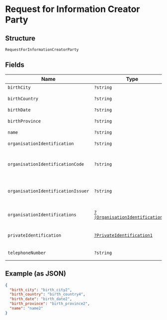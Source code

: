 
# Request for Information Creator Party

## Structure

`RequestForInformationCreatorParty`

## Fields

| Name | Type | Tags | Description | Getter | Setter |
|  --- | --- | --- | --- | --- | --- |
| `birthCity` | `?string` | Optional | - | getBirthCity(): ?string | setBirthCity(?string birthCity): void |
| `birthCountry` | `?string` | Optional | - | getBirthCountry(): ?string | setBirthCountry(?string birthCountry): void |
| `birthDate` | `?string` | Optional | - | getBirthDate(): ?string | setBirthDate(?string birthDate): void |
| `birthProvince` | `?string` | Optional | - | getBirthProvince(): ?string | setBirthProvince(?string birthProvince): void |
| `name` | `?string` | Optional | - | getName(): ?string | setName(?string name): void |
| `organisationIdentification` | `?string` | Optional | - | getOrganisationIdentification(): ?string | setOrganisationIdentification(?string organisationIdentification): void |
| `organisationIdentificationCode` | `?string` | Optional | - | getOrganisationIdentificationCode(): ?string | setOrganisationIdentificationCode(?string organisationIdentificationCode): void |
| `organisationIdentificationIssuer` | `?string` | Optional | - | getOrganisationIdentificationIssuer(): ?string | setOrganisationIdentificationIssuer(?string organisationIdentificationIssuer): void |
| `organisationIdentifications` | [`?(OrganisationIdentification[])`](../../doc/models/organisation-identification.md) | Optional | - | getOrganisationIdentifications(): ?array | setOrganisationIdentifications(?array organisationIdentifications): void |
| `privateIdentification` | [`?PrivateIdentification1`](../../doc/models/private-identification-1.md) | Optional | - | getPrivateIdentification(): ?PrivateIdentification1 | setPrivateIdentification(?PrivateIdentification1 privateIdentification): void |
| `telephoneNumber` | `?string` | Optional | - | getTelephoneNumber(): ?string | setTelephoneNumber(?string telephoneNumber): void |

## Example (as JSON)

```json
{
  "birth_city": "birth_city2",
  "birth_country": "birth_country4",
  "birth_date": "birth_date2",
  "birth_province": "birth_province2",
  "name": "name2"
}
```

